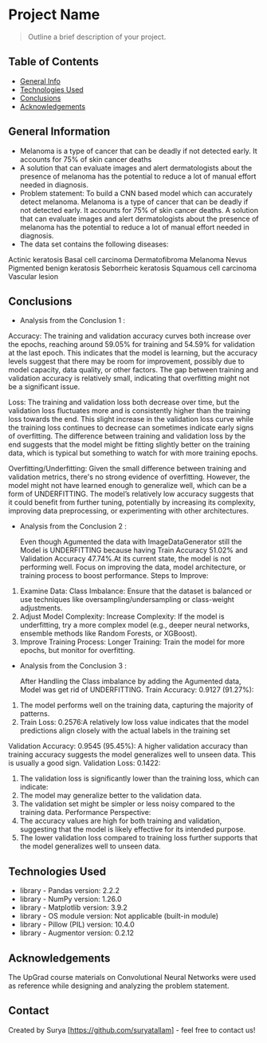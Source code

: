 # Project Name
> Outline a brief description of your project.


## Table of Contents
* [General Info](#general-information)
* [Technologies Used](#technologies-used)
* [Conclusions](#conclusions)
* [Acknowledgements](#acknowledgements)

<!-- You can include any other section that is pertinent to your problem -->

## General Information
- Melanoma is a type of cancer that can be deadly if not detected early. It accounts for 75% of skin cancer deaths
- A solution that can evaluate images and alert dermatologists about the presence of melanoma has the potential to reduce a lot of manual effort needed in diagnosis.
- Problem statement: To build a CNN based model which can accurately detect melanoma. Melanoma is a type of cancer that can be deadly if not detected early. It accounts for 75% of skin cancer deaths. A solution that can evaluate images and alert dermatologists about the presence of melanoma has the potential to reduce a lot of manual effort needed in diagnosis.
- The data set contains the following diseases:

Actinic keratosis
Basal cell carcinoma
Dermatofibroma
Melanoma
Nevus
Pigmented benign keratosis
Seborrheic keratosis
Squamous cell carcinoma
Vascular lesion

<!-- You don't have to answer all the questions - just the ones relevant to your project. -->

## Conclusions

- Analysis from the Conclusion 1 :

Accuracy:
The training and validation accuracy curves both increase over the epochs, reaching around 59.05% for training and 54.59% for validation at the last epoch. This indicates that the model is   learning, but the accuracy levels suggest that there may be room for improvement, possibly due to model capacity, data quality, or other factors. The gap between training and validation accuracy is relatively small, indicating that overfitting might not be a significant issue.

Loss:
The training and validation loss both decrease over time, but the validation loss fluctuates more and is consistently higher than the training loss towards the end. This slight increase in the validation loss curve while the training loss continues to decrease can sometimes indicate early signs of overfitting. The difference between training and validation loss by the end suggests that the model might be fitting slightly better on the training data, which is typical but something to watch for with more training epochs.

Overfitting/Underfitting:
Given the small difference between training and validation metrics, there's no strong evidence of overfitting. However, the model might not have learned enough to generalize well, which can be a form of UNDERFITTING. The model’s relatively low accuracy suggests that it could benefit from further tuning, potentially by increasing its complexity, improving data preprocessing, or experimenting with other architectures.

- Analysis from the Conclusion 2 :

  Even though Agumented the data with ImageDataGenerator still  the Model is UNDERFITTING because having Train Accuracy 51.02% and Validation Accuracy 47.74%.At its current state, the model is not performing well. Focus on improving the data, model architecture, or training process to boost performance.
   Steps to Improve:
1. Examine Data:
Class Imbalance: Ensure that the dataset is balanced or use techniques like oversampling/undersampling or class-weight adjustments.
2. Adjust Model Complexity:
Increase Complexity: If the model is underfitting, try a more complex model (e.g., deeper neural networks, ensemble methods like Random Forests, or XGBoost).
3. Improve Training Process:
Longer Training: Train the model for more epochs, but monitor for overfitting.

- Analysis from the Conclusion 3 :

  After Handling the Class imbalance by adding the Agumented data, Model was get rid of UNDERFITTING.
  Train Accuracy: 0.9127 (91.27%):
1. The model performs well on the training data, capturing the majority of patterns.
2. Train Loss: 0.2576:A relatively low loss value indicates that the model predictions align closely with the actual labels in the training set

Validation Accuracy: 0.9545 (95.45%):
A higher validation accuracy than training accuracy suggests the model generalizes well to unseen data. This is usually a good sign.
Validation Loss: 0.1422:
1. The validation loss is significantly lower than the training loss, which can indicate:
2. The model may generalize better to the validation data.
3. The validation set might be simpler or less noisy compared to the training data.
Performance Perspective:
1. The accuracy values are high for both training and validation, suggesting that the model is likely effective for its intended purpose.
2. The lower validation loss compared to training loss further supports that the model generalizes well to unseen data.


<!-- You don't have to answer all the questions - just the ones relevant to your project. -->


## Technologies Used
- library - Pandas version: 2.2.2
- library - NumPy version: 1.26.0
- library - Matplotlib version: 3.9.2
- library - OS module version: Not applicable (built-in module)
- library - Pillow (PIL) version: 10.4.0
- library - Augmentor version: 0.2.12

<!-- As the libraries versions keep on changing, it is recommended to mention the version of library used in this project -->

## Acknowledgements
The UpGrad course materials on Convolutional Neural Networks were used as reference while designing and analyzing the problem statement.

## Contact
Created by Surya [https://github.com/suryatallam] - feel free to contact us!


<!-- Optional -->
<!-- ## License -->
<!-- This project is open source and available under the [... License](). -->

<!-- You don't have to include all sections - just the one's relevant to your project -->

